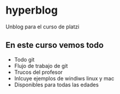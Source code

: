 # hyperblog
Unblog para el curso de platzi


## En este curso vemos todo
* Todo git
* Flujo de trabajo de git
* Trucos del profesor
* Inlcuye ejemplos de windiws linux y mac
* Disponibles para todas las edades
